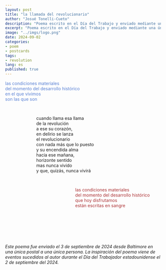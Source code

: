 ```yaml
---
layout: post
title: "la llamada del revolucionario"
author: "Josué Tonelli-Cueto"
description: "Poema escrito en el Día del Trabajo y enviado mediante una única postal a una única persona."
excerpt: "Poema escrito en el Día del Trabajo y enviado mediante una única postal a una única persona."
image: "../imgs/logo.png"
date: 2024-09-02
categories:
- poem
- postcards
tags:
- revolution
lang: es
published: true
---
```


<p style="color:#5980d4;white-space: nowrap;">
las condiciones materiales<br/>
del momento del desarrollo histórico<br/>
en el que vivimos<br/>
son las que son
</p>
<br/>
<p style="padding-left: 20%;white-space: nowrap;">
cuando llama esa llama <br/>
de la revolución <br/>
a ese su corazón, <br/>
en delirio se lanza <br/>
el revolucionario <br/>
con nada más que lo puesto <br/>
y su encendida alma <br/>
hacia ese mañana, <br/>
horizonte sentido <br/>
mas nunca vivido <br/>
y que, quizás, nunca vivirá
</p>
<br/>
<p style="color: #ac3235;padding-left: 45%;white-space: nowrap;">
las condiciones materiales  <br/>
del momento del desarrollo histórico  <br/>
que hoy disfrutamos <br/>
están escritas en sangre
</p>
<br/>
<br/>
<br/>
<br/>
<br/>
<br/>
<div class="jumbotron abstract" style="font-style: italic;">
Este poema fue enviado el 3 de septiembre de 2024 desde Baltimore en una única postal a una única persona. La inspiración del poema viene de eventos sucedidos al autor durante el Día del Trabajador estadounidense el 2 de septiembre del 2024.
</div>
